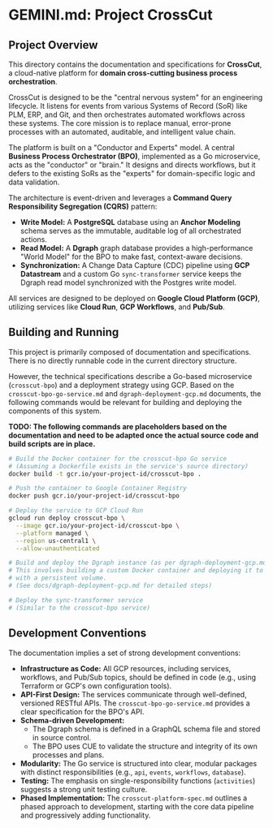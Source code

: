 # GEMINI.md: Project CrossCut

## Project Overview

This directory contains the documentation and specifications for **CrossCut**, a cloud-native platform for **domain cross-cutting business process orchestration**.

CrossCut is designed to be the "central nervous system" for an engineering lifecycle. It listens for events from various Systems of Record (SoR) like PLM, ERP, and Git, and then orchestrates automated workflows across these systems. The core mission is to replace manual, error-prone processes with an automated, auditable, and intelligent value chain.

The platform is built on a "Conductor and Experts" model. A central **Business Process Orchestrator (BPO)**, implemented as a Go microservice, acts as the "conductor" or "brain." It designs and directs workflows, but it defers to the existing SoRs as the "experts" for domain-specific logic and data validation.

The architecture is event-driven and leverages a **Command Query Responsibility Segregation (CQRS)** pattern:

*   **Write Model:** A **PostgreSQL** database using an **Anchor Modeling** schema serves as the immutable, auditable log of all orchestrated actions.
*   **Read Model:** A **Dgraph** graph database provides a high-performance "World Model" for the BPO to make fast, context-aware decisions.
*   **Synchronization:** A Change Data Capture (CDC) pipeline using **GCP Datastream** and a custom Go `sync-transformer` service keeps the Dgraph read model synchronized with the Postgres write model.

All services are designed to be deployed on **Google Cloud Platform (GCP)**, utilizing services like **Cloud Run**, **GCP Workflows**, and **Pub/Sub**.

## Building and Running

This project is primarily composed of documentation and specifications. There is no directly runnable code in the current directory structure.

However, the technical specifications describe a Go-based microservice (`crosscut-bpo`) and a deployment strategy using GCP. Based on the `crosscut-bpo-go-service.md` and `dgraph-deployment-gcp.md` documents, the following commands would be relevant for building and deploying the components of this system.

**TODO: The following commands are placeholders based on the documentation and need to be adapted once the actual source code and build scripts are in place.**

```bash
# Build the Docker container for the crosscut-bpo Go service
# (Assuming a Dockerfile exists in the service's source directory)
docker build -t gcr.io/your-project-id/crosscut-bpo .

# Push the container to Google Container Registry
docker push gcr.io/your-project-id/crosscut-bpo

# Deploy the service to GCP Cloud Run
gcloud run deploy crosscut-bpo \
  --image gcr.io/your-project-id/crosscut-bpo \
  --platform managed \
  --region us-central1 \
  --allow-unauthenticated

# Build and deploy the Dgraph instance (as per dgraph-deployment-gcp.md)
# This involves building a custom Docker container and deploying it to Cloud Run
# with a persistent volume.
# (See docs/dgraph-deployment-gcp.md for detailed steps)

# Deploy the sync-transformer service
# (Similar to the crosscut-bpo service)
```

## Development Conventions

The documentation implies a set of strong development conventions:

*   **Infrastructure as Code:** All GCP resources, including services, workflows, and Pub/Sub topics, should be defined in code (e.g., using Terraform or GCP's own configuration tools).
*   **API-First Design:** The services communicate through well-defined, versioned RESTful APIs. The `crosscut-bpo-go-service.md` provides a clear specification for the BPO's API.
*   **Schema-driven Development:**
    *   The Dgraph schema is defined in a GraphQL schema file and stored in source control.
    *   The BPO uses CUE to validate the structure and integrity of its own processes and plans.
*   **Modularity:** The Go service is structured into clear, modular packages with distinct responsibilities (e.g., `api`, `events`, `workflows`, `database`).
*   **Testing:** The emphasis on single-responsibility functions (`activities`) suggests a strong unit testing culture.
*   **Phased Implementation:** The `crosscut-platform-spec.md` outlines a phased approach to development, starting with the core data pipeline and progressively adding functionality.
